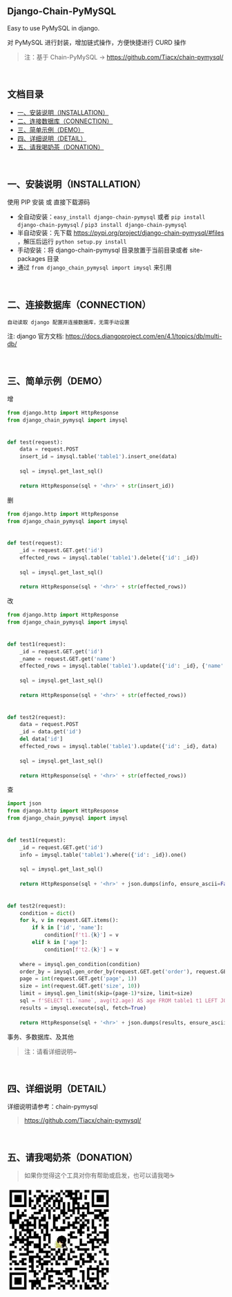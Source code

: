 Django-Chain-PyMySQL
-------------

Easy to use PyMySQL in django.

对 PyMySQL 进行封装，增加链式操作，方便快捷进行 CURD 操作
> 注：基于 Chain-PyMySQL -> https://github.com/Tiacx/chain-pymysql/

<br>


文档目录
----

+ [一、安装说明（INSTALLATION）](#一安装说明installation)
+ [二、连接数据库（CONNECTION）](#二连接数据库connection)
+ [三、简单示例（DEMO）](#三简单示例demo)
+ [四、详细说明（DETAIL）](#四详细说明detail)
+ [五、请我喝奶茶（DONATION）](#五请我喝奶茶donation)

<br>

一、安装说明（INSTALLATION）
----

使用 PIP 安装 或 直接下载源码

* 全自动安装：`easy_install django-chain-pymysql` 或者 `pip install django-chain-pymysql` / `pip3 install django-chain-pymysql`
* 半自动安装：先下载 https://pypi.org/project/django-chain-pymysql/#files ，解压后运行 `python setup.py install`
* 手动安装：将 django-chain-pymysql 目录放置于当前目录或者 site-packages 目录
* 通过 `from django_chain_pymysql import imysql` 来引用

<br>

二、连接数据库（CONNECTION）
----

`自动读取 django 配置并连接数据库，无需手动设置`

注: django 官方文档: https://docs.djangoproject.com/en/4.1/topics/db/multi-db/

<br>

三、简单示例（DEMO）
----

增

```python
from django.http import HttpResponse
from django_chain_pymysql import imysql


def test(request):
    data = request.POST
    insert_id = imysql.table('table1').insert_one(data)

    sql = imysql.get_last_sql()

    return HttpResponse(sql + '<hr>' + str(insert_id))
```

删

```python
from django.http import HttpResponse
from django_chain_pymysql import imysql


def test(request):
    _id = request.GET.get('id')
    effected_rows = imysql.table('table1').delete({'id': _id})

    sql = imysql.get_last_sql()

    return HttpResponse(sql + '<hr>' + str(effected_rows))
```

改

```python
from django.http import HttpResponse
from django_chain_pymysql import imysql


def test1(request):
    _id = request.GET.get('id')
    _name = request.GET.get('name')
    effected_rows = imysql.table('table1').update({'id': _id}, {'name': _name})

    sql = imysql.get_last_sql()

    return HttpResponse(sql + '<hr>' + str(effected_rows))


def test2(request):
    data = request.POST
    _id = data.get('id')
    del data['id']
    effected_rows = imysql.table('table1').update({'id': _id}, data)

    sql = imysql.get_last_sql()

    return HttpResponse(sql + '<hr>' + str(effected_rows))
```

查

```python
import json
from django.http import HttpResponse
from django_chain_pymysql import imysql


def test1(request):
    _id = request.GET.get('id')
    info = imysql.table('table1').where({'id': _id}).one()

    sql = imysql.get_last_sql()

    return HttpResponse(sql + '<hr>' + json.dumps(info, ensure_ascii=False))


def test2(request):
    condition = dict()
    for k, v in request.GET.items():
        if k in ['id', 'name']:
            condition[f't1.{k}'] = v
        elif k in ['age']:
            condition[f't2.{k}'] = v

    where = imysql.gen_condition(condition)
    order_by = imysql.gen_order_by(request.GET.get('order'), request.GET.get('asc') == '1')
    page = int(request.GET.get('page', 1))
    size = int(request.GET.get('size', 10))
    limit = imysql.gen_limit(skip=(page-1)*size, limit=size)
    sql = f'SELECT t1.`name`, avg(t2.age) AS age FROM table1 t1 LEFT JOIN table2 t2 ON t1.id = t2.id WHERE {where} GROUP BY t1.`name` {order_by}{limit}'
    results = imysql.execute(sql, fetch=True)

    return HttpResponse(sql + '<hr>' + json.dumps(results, ensure_ascii=False))
```

事务、多数据库、及其他
> 注：请看详细说明~

<br>

四、详细说明（DETAIL）
----

详细说明请参考：chain-pymysql
> https://github.com/Tiacx/chain-pymysql/

<br>

五、请我喝奶茶（DONATION）
----

> 如果你觉得这个工具对你有帮助或启发，也可以请我喝☕️

![支付宝](alipay.jpg)
